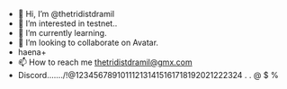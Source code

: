 - 👋 Hi, I’m @thetridistdramil
- 👀 I’m interested in testnet..
- 🌱 I’m currently learning.
- 💞️ I’m looking to collaborate on Avatar.
- haena+
- 📫 How to reach me thetridistdramil@gmx.com
- Discord......./!@123456789101112131415161718192021222324
.
.
@
$
%


